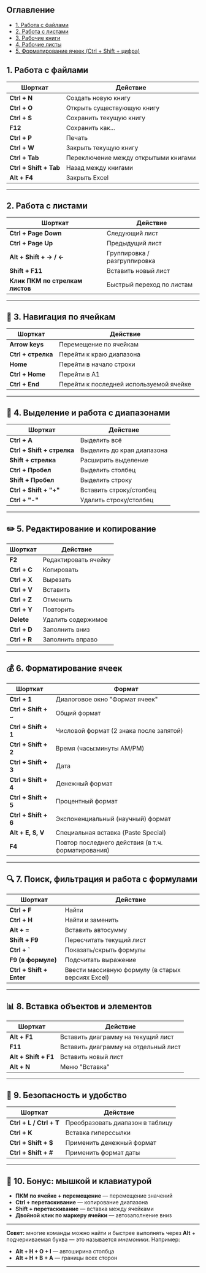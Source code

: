 
##  Оглавление

- [1. Работа с файлами](#1-работа-с-файлами)
- [2. Работа с листами](#2-работа-с-листами)
- [3. Рабочие книги](#3-рабочие-книги)
- [4. Рабочие листы](#4-рабочие-листы)
- [5. Форматирование ячеек (Ctrl + Shift + цифра)](#5-форматирование-ячеек-ctrl--shift--цифра)


## 1. Работа с файлами



| Шорткат                | Действие                             |
| ---------------------- | ------------------------------------ |
| **Ctrl + N**           | Создать новую книгу                  |
| **Ctrl + O**           | Открыть существующую книгу           |
| **Ctrl + S**           | Сохранить текущую книгу              |
| **F12**                | Сохранить как...                     |
| **Ctrl + P**           | Печать                               |
| **Ctrl + W**           | Закрыть текущую книгу                |
| **Ctrl + Tab**         | Переключение между открытыми книгами |
| **Ctrl + Shift + Tab** | Назад между книгами                  |
| **Alt + F4**           | Закрыть Excel                        |

---

## 2. Работа с листами

| Шорткат | Действие |
|---------|----------|
| **Ctrl + Page Down** | Следующий лист |
| **Ctrl + Page Up** | Предыдущий лист |
| **Alt + Shift + → / ←** | Группировка / разгруппировка |
| **Shift + F11** | Вставить новый лист |
| **Клик ПКМ по стрелкам листов** | Быстрый переход по листам |

---

## 🔢 3. Навигация по ячейкам

| Шорткат | Действие |
|---------|----------|
| **Arrow keys** | Перемещение по ячейкам |
| **Ctrl + стрелка** | Перейти к краю диапазона |
| **Home** | Перейти в начало строки |
| **Ctrl + Home** | Перейти в A1 |
| **Ctrl + End** | Перейти к последней используемой ячейке |

---

## 🧩 4. Выделение и работа с диапазонами

| Шорткат | Действие |
|---------|----------|
| **Ctrl + A** | Выделить всё |
| **Ctrl + Shift + стрелка** | Выделить до края диапазона |
| **Shift + стрелка** | Расширить выделение |
| **Ctrl + Пробел** | Выделить столбец |
| **Shift + Пробел** | Выделить строку |
| **Ctrl + Shift + "+"** | Вставить строку/столбец |
| **Ctrl + "-"** | Удалить строку/столбец |

---

## ✏️ 5. Редактирование и копирование

| Шорткат | Действие |
|---------|----------|
| **F2** | Редактировать ячейку |
| **Ctrl + C** | Копировать |
| **Ctrl + X** | Вырезать |
| **Ctrl + V** | Вставить |
| **Ctrl + Z** | Отменить |
| **Ctrl + Y** | Повторить |
| **Delete** | Удалить содержимое |
| **Ctrl + D** | Заполнить вниз |
| **Ctrl + R** | Заполнить вправо |

---

## 💰 6. Форматирование ячеек

| Шорткат | Формат |
|---------|--------|
| **Ctrl + 1** | Диалоговое окно "Формат ячеек" |
| **Ctrl + Shift + ~** | Общий формат |
| **Ctrl + Shift + 1** | Числовой формат (2 знака после запятой) |
| **Ctrl + Shift + 2** | Время (часы:минуты AM/PM) |
| **Ctrl + Shift + 3** | Дата |
| **Ctrl + Shift + 4** | Денежный формат |
| **Ctrl + Shift + 5** | Процентный формат |
| **Ctrl + Shift + 6** | Экспоненциальный (научный) формат |
| **Alt + E, S, V** | Специальная вставка (Paste Special) |
| **F4** | Повтор последнего действия (в т.ч. форматирования) |

---

## 🔍 7. Поиск, фильтрация и работа с формулами

| Шорткат | Действие |
|---------|----------|
| **Ctrl + F** | Найти |
| **Ctrl + H** | Найти и заменить |
| **Alt + =** | Вставить автосумму |
| **Shift + F9** | Пересчитать текущий лист |
| **Ctrl + `** | Показать/скрыть формулы |
| **F9 (в формуле)** | Подсчитать выражение |
| **Ctrl + Shift + Enter** | Ввести массивную формулу (в старых версиях Excel) |

---

## 📊 8. Вставка объектов и элементов

| Шорткат | Действие |
|---------|----------|
| **Alt + F1** | Вставить диаграмму на текущий лист |
| **F11** | Вставить диаграмму на отдельный лист |
| **Alt + Shift + F1** | Вставить новый лист |
| **Alt + N** | Меню "Вставка" |

---

## 🔐 9. Безопасность и удобство

| Шорткат | Действие |
|---------|----------|
| **Ctrl + L / Ctrl + T** | Преобразовать диапазон в таблицу |
| **Ctrl + K** | Вставка гиперссылки |
| **Ctrl + Shift + $** | Применить денежный формат |
| **Ctrl + Shift + #** | Применить формат даты |

---

## 🧠 10. Бонус: мышкой и клавиатурой

- **ПКМ по ячейке + перемещение** — перемещение значений
- **Ctrl + перетаскивание** — копирование диапазона
- **Shift + перетаскивание** — вставка между ячейками
- **Двойной клик по маркеру ячейки** — автозаполнение вниз

---

**Совет:** многие команды можно найти и быстрее выполнять через **Alt** + подчеркиваемая буква — это называется *мнемоники*. Например:
- **Alt + H + O + I** — автоширина столбца
- **Alt + H + B + A** — границы всех сторон

---


